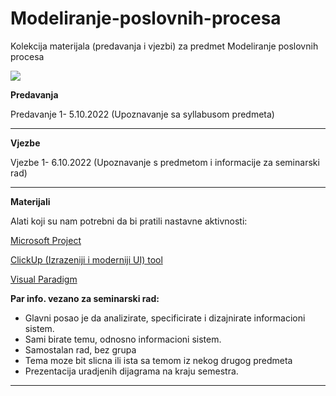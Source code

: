 # Modeliranje-poslovnih-procesa
Kolekcija materijala (predavanja i vjezbi) za predmet Modeliranje poslovnih procesa

![](https://komarev.com/ghpvc/?username=Modeliranje-poslovnih-procesaI&label=Broj+posjeta:)

**Predavanja**

Predavanje 1- 5.10.2022 (Upoznavanje sa syllabusom predmeta)

<hr>



**Vjezbe**


Vjezbe 1- 6.10.2022 (Upoznavanje s predmetom i informacije za seminarski rad)

<hr>



**Materijali**

Alati koji su nam potrebni da bi pratili nastavne aktivnosti:

[Microsoft Project](https://www.microsoft.com/en-us/microsoft-365/project/project-management-software?ms.officeurl=project&rtc=1)

[ClickUp (Izrazeniji i moderniji UI) tool](https://clickup.com/pricing?utm_source=google&utm_medium=cpc&utm_campaign=gs_cpc_t4_nnc_brand_trial_all-devices_cpc_lp_x_all-departments_alpha_kd-brand-rlsa-t4-20220921&utm_content=all-countries_kw-target_text_all-industries_all-features_all-use-cases_visitors-nonadwords&utm_term=e_clickup)

[Visual Paradigm](https://www.visual-paradigm.com/download/)

<b>Par info. vezano za seminarski rad:</b>
- Glavni posao je da analizirate, specificirate i dizajnirate informacioni sistem.
- Sami birate temu, odnosno informacioni sistem.
- Samostalan rad, bez grupa
- Tema moze bit slicna ili ista sa temom iz nekog drugog predmeta
- Prezentacija uradjenih dijagrama na kraju semestra.


<hr>
